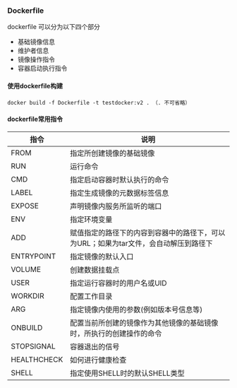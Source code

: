 ### Dockerfile

dockerfile 可以分为以下四个部分

- 基础镜像信息
- 维护者信息
- 镜像操作指令
- 容器启动执行指令

#### 使用dockerfile构建

```shell
docker build -f Dockerfile -t testdocker:v2 . （. 不可省略）
```

#### dockerfile常用指令

| 指令        | 说明                                                         |
| ----------- | ------------------------------------------------------------ |
| FROM        | 指定所创建镜像的基础镜像                                     |
| RUN         | 运行命令                                                     |
| CMD         | 指定启动容器时默认执行的命令                                 |
| LABEL       | 指定生成镜像的元数据标签信息                                 |
| EXPOSE      | 声明镜像内服务所监听的端口                                   |
| ENV         | 指定环境变量                                                 |
| ADD         | 赋值指定的<src>路径下的内容到容器中的<dest>路径下，<src>可以为URL；如果为tar文件，会自动解压到<dest>路径下 |
| ENTRYPOINT  | 指定镜像的默认入口                                           |
| VOLUME      | 创建数据挂载点                                               |
| USER        | 指定运行容器时的用户名或UID                                  |
| WORKDIR     | 配置工作目录                                                 |
| ARG         | 指定镜像内使用的参数(例如版本号信息等)                       |
| ONBUILD     | 配置当前所创建的镜像作为其他镜像的基础镜像时，所执行的创建操作的命令 |
| STOPSIGNAL  | 容器退出的信号                                               |
| HEALTHCHECK | 如何进行健康检查                                             |
| SHELL       | 指定使用SHELL时的默认SHELL类型                               |